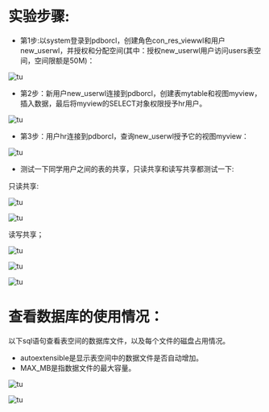 # 实验步骤:
- 第1步:以system登录到pdborcl，创建角色con_res_viewwl和用户new_userwl，并授权和分配空间(其中：授权new_userwl用户访问users表空间，空间限额是50M)：

![tu](./1-1.png)

- 第2步：新用户new_userwl连接到pdborcl，创建表mytable和视图myview，插入数据，最后将myview的SELECT对象权限授予hr用户。

![tu](./1-2.png)

- 第3步：用户hr连接到pdborcl，查询new_userwl授予它的视图myview：

![tu](./1-3.png)

- 测试一下同学用户之间的表的共享，只读共享和读写共享都测试一下:

只读共享:

![tu](./1-41.png)

![tu](./1-42.png)

读写共享；

![tu](./1-51.png)

![tu](./1-52.png)

![tu](./1-53.png)

# 查看数据库的使用情况：
以下sql语句查看表空间的数据库文件，以及每个文件的磁盘占用情况。
- autoextensible是显示表空间中的数据文件是否自动增加。
- MAX_MB是指数据文件的最大容量。

![tu](./2-1.png)

![tu](./2-2.png)
